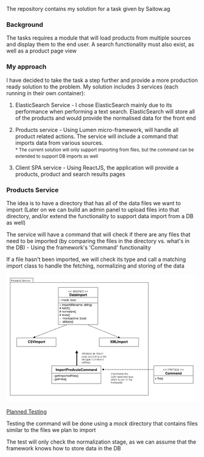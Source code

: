 The repository contains my solution for a task given by Saitow.ag

<h3>Background</h3>
The tasks requires a module that will load products from multiple sources and display them to the end user.
A search functionality must also exist, as well as a product page view

<h3>My approach</h3>
I have decided to take the task a step further and provide a more production ready solution to the problem. My solution includes 3 services (each running in their own container):

  1. ElasticSearch Service - I chose ElasticSearch mainly due to its performance when performing a text search. ElasticSearch will store all of the products and would provide the normalised data for the front end

  2. Products service - Using Lumen micro-framework, will handle all product related actions. The service will include a command that imports data from various sources.<br /><small>* The current solution will only support importing from files, but the command can be extended to support DB imports as well</small>

  3. Client SPA service - Using ReactJS, the application will provide a products, product and search results pages

<h3>Products Service</h3>

The idea is to have a directory that has all of the data files we want to import (Later on we can build an admin panel to upload files into that directory, and/or extend the functionality to support data import from a DB as well)

The service will have a command that will check if there are any files that need to be imported (by comparing the files in the directory vs. what's in the DB) - Using the framework's 'Command' functionality

If a file hasn't been imported, we will check its type and call a matching import class to handle the fetching, normalizing and storing of the data

<img src="classDiagram.png" alt="class diagram" />

<u>Planned Testing</u>

Testing the command will be done using a <i>mock</i> directory that contains files similar to the files we plan to import

The test will only check the normalization stage, as we can assume that the framework knows how to store data in the DB
